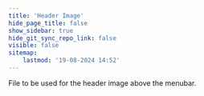 ```yaml
---
title: 'Header Image'
hide_page_title: false
show_sidebar: true
hide_git_sync_repo_link: false
visible: false
sitemap:
    lastmod: '19-08-2024 14:52'
---
```


File to be used for the header image above the menubar.
